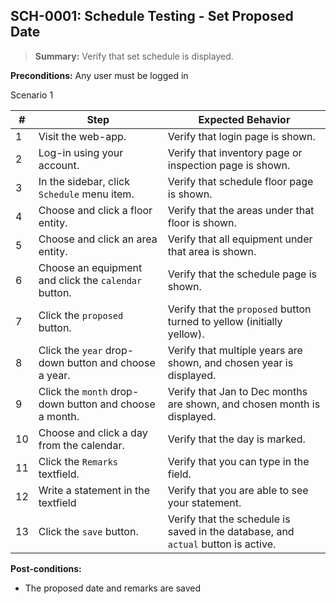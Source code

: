## **SCH-0001:** Schedule Testing - Set Proposed Date  

> **Summary:** Verify that set schedule is displayed.  <br>

**Preconditions:** Any user must be logged in 

Scenario 1 

 | \# | Step | Expected Behavior | 
 |----|------|-------------------| 
 |  1 |  Visit the web-app.    | Verify that login page is shown.  | 
 |  2 |  Log-in using your account.   | Verify that inventory page or inspection page is shown.   | 
 |  3 |  In the sidebar, click `Schedule` menu item.   | Verify that schedule floor page is shown.   |
 |  4 |  Choose and click a floor entity.   | Verify that the areas under that floor is shown.   |  
 |  5 |  Choose and click an area entity.   | Verify that all equipment under that area is shown.   |  
 |  6 |  Choose an equipment and click the `calendar` button.   | Verify that the schedule page is shown.   |  
 |  7 |  Click the `proposed` button.   | Verify that the `proposed` button turned to yellow (initially yellow).   |  
 |  8 |  Click the `year` drop-down button and choose a year.   | Verify that multiple years are shown, and chosen year is displayed.   |
 |  9 |  Click the `month` drop-down button and choose a month.    | Verify that Jan to Dec months are shown, and chosen month is displayed.  | 
 |  10 |  Choose and click a day from the calendar.    | Verify that the day is marked.  |
 |  11 |  Click the `Remarks` textfield.    | Verify that you can type in the field.  |
 |  12 |  Write a statement in the textfield   | Verify that you are able to see your statement.  |
 |  13 |  Click the `save` button.   | Verify that the schedule is saved in the database, and `actual` button is active.  | 

**Post-conditions:**  

 - The proposed date and remarks are saved  
